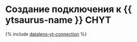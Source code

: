 
# Создание подключения к {{ ytsaurus-name }} CHYT


{% include [datalens-yt-connection](../../../../_includes/datalens/internal/datalens-yt-connection.md) %}
